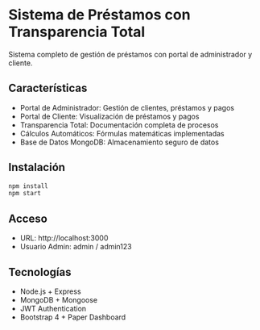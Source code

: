 # Sistema de Préstamos con Transparencia Total

Sistema completo de gestión de préstamos con portal de administrador y cliente.

## Características

- Portal de Administrador: Gestión de clientes, préstamos y pagos
- Portal de Cliente: Visualización de préstamos y pagos
- Transparencia Total: Documentación completa de procesos
- Cálculos Automáticos: Fórmulas matemáticas implementadas
- Base de Datos MongoDB: Almacenamiento seguro de datos

## Instalación

```bash
npm install
npm start
```

## Acceso

- URL: http://localhost:3000
- Usuario Admin: admin / admin123

## Tecnologías

- Node.js + Express
- MongoDB + Mongoose
- JWT Authentication
- Bootstrap 4 + Paper Dashboard
